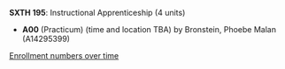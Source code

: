 **SXTH 195**: Instructional Apprenticeship (4 units)

- **A00** (Practicum) (time and location TBA) by Bronstein, Phoebe Malan (A14295399)

[Enrollment numbers over time](./SXTH195.tsv)
